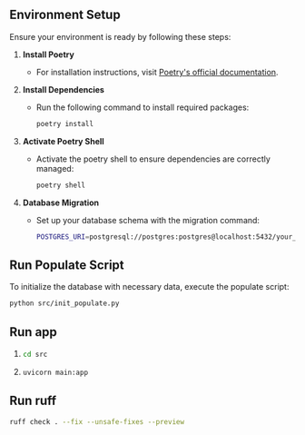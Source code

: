 ## Environment Setup

Ensure your environment is ready by following these steps:

1. **Install Poetry**
   - For installation instructions, visit [Poetry's official documentation](https://python-poetry.org/docs/#installation).

2. **Install Dependencies**
   - Run the following command to install required packages:
     ```bash
     poetry install
     ```

3. **Activate Poetry Shell**
   - Activate the poetry shell to ensure dependencies are correctly managed:
     ```bash
     poetry shell
     ```

4. **Database Migration**
   - Set up your database schema with the migration command:
     ```bash
     POSTGRES_URI=postgresql://postgres:postgres@localhost:5432/your_database alembic upgrade head
     ```

## Run Populate Script

To initialize the database with necessary data, execute the populate script:

```bash
python src/init_populate.py
```

## Run app
1. ```bash
   cd src
    ```
2. ```bash
   uvicorn main:app
    ```

## Run ruff
```bash
ruff check . --fix --unsafe-fixes --preview
```